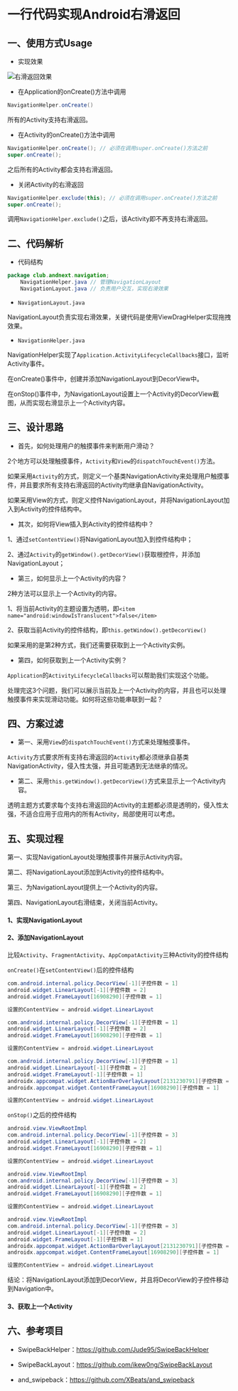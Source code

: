 # 一行代码实现Android右滑返回

## 一、使用方式Usage

- 实现效果

![右滑返回效果](./README/navigation_back.gif)

- 在Application的onCreate()方法中调用  

```Java
NavigationHelper.onCreate()
```

所有的Activity支持右滑返回。

- 在Activity的onCreate()方法中调用

```Java
NavigationHelper.onCreate(); // 必须在调用super.onCreate()方法之前
super.onCreate(); 
```

之后所有的Activity都会支持右滑返回。

- 关闭Activity的右滑返回

```Java
NavigationHelper.exclude(this); // 必须在调用super.onCreate()方法之前
super.onCreate(); 
```

调用`NavigationHelper.exclude()`之后，该Activity即不再支持右滑返回。



## 二、代码解析

* 代码结构

```Java
package club.andnext.navigation;
	NavigationHelper.java // 管理NavigationLayout
	NavigationLayout.java // 负责用户交互，实现右滑效果
```

- `NavigationLayout.java`

NavigationLayout负责实现右滑效果，关键代码是使用ViewDragHelper实现拖拽效果。

- `NavigationHelper.java`

NavigationHelper实现了`Application.ActivityLifecycleCallbacks`接口，监听Activity事件。  

在onCreate()事件中，创建并添加NavigationLayout到DecorView中。  

在onStop()事件中，为NavigationLayout设置上一个Activity的DecorView截图，从而实现右滑显示上一个Activity内容。



## 三、设计思路

- 首先，如何处理用户的触摸事件来判断用户滑动？    

2个地方可以处理触摸事件，`Activity`和`View`的`dispatchTouchEvent()`方法。    

如果采用`Activity`的方式，则定义一个基类NavigationActivity来处理用户触摸事件，并且要求所有支持右滑返回的Activity均继承自NavigationActivity。    

如果采用View的方式，则定义控件NavigationLayout，并将NavigationLayout加入到Activity的控件结构中。  



- 其次，如何将View插入到Activity的控件结构中？    

1、通过`setContentView()`将NavigationLayout加入到控件结构中；    

2、通过`Activity`的`getWindow().getDecorView()`获取根控件，并添加NavigationLayout；  



- 第三，如何显示上一个Activity的内容？  

2种方法可以显示上一个Activity的内容。    

1、将当前Activity的主题设置为透明，即`<item name="android:windowIsTranslucent">false</item>`    

2、获取当前Activity的控件结构，即`this.getWindow().getDecorView()`    

如果采用的是第2种方式，我们还需要获取到上一个Activity实例。  



- 第四，如何获取到上一个Activity实例？  

`Application`的`ActivityLifecycleCallbacks`可以帮助我们实现这个功能。  

处理完这3个问题，我们可以展示当前及上一个Activity的内容，并且也可以处理触摸事件来实现滑动功能。如何将这些功能串联到一起？



## 四、方案过滤

- 第一、采用`View`的`dispatchTouchEvent()`方式来处理触摸事件。  

`Activity`方式要求所有支持右滑返回的`Activity`都必须继承自基类NavigationActivity，侵入性太强，并且可能遇到无法继承的情况。



- 第二、采用`this.getWindow().getDecorView()`方式来显示上一个Activity内容。  

透明主题方式要求每个支持右滑返回的Activity的主题都必须是透明的，侵入性太强，不适合应用于应用内的所有Activity，局部使用可以考虑。

## 五、实现过程

第一、实现NavigationLayout处理触摸事件并展示Activity内容。

第二、将NavigationLayout添加到Activity的控件结构中。

第三、为NavigationLayout提供上一个Activity的内容。

第四、NavigationLayout右滑结束，关闭当前Activity。

#### 1、实现NavigationLayout



#### 2、添加NavigationLayout

比较`Activity`、`FragmentActivity`、`AppCompatActivity`三种Activity的控件结构

`onCreate()`在`setContentView()`后的控件结构

```Java
com.android.internal.policy.DecorView[-1][子控件数 = 1]
android.widget.LinearLayout[-1][子控件数 = 2]
android.widget.FrameLayout[16908290][子控件数 = 1]

设置的ContentView = android.widget.LinearLayout
```

```Java
com.android.internal.policy.DecorView[-1][子控件数 = 1]
android.widget.LinearLayout[-1][子控件数 = 2]
android.widget.FrameLayout[16908290][子控件数 = 1]

设置的ContentView = android.widget.LinearLayout
```

```Java
com.android.internal.policy.DecorView[-1][子控件数 = 1]
android.widget.LinearLayout[-1][子控件数 = 2]
android.widget.FrameLayout[-1][子控件数 = 1]
androidx.appcompat.widget.ActionBarOverlayLayout[2131230791][子控件数 = 2]
androidx.appcompat.widget.ContentFrameLayout[16908290][子控件数 = 1]

设置的ContentView = android.widget.LinearLayout
```

`onStop()`之后的控件结构

```Java
android.view.ViewRootImpl
com.android.internal.policy.DecorView[-1][子控件数 = 3]
android.widget.LinearLayout[-1][子控件数 = 2]
android.widget.FrameLayout[16908290][子控件数 = 1]

设置的ContentView = android.widget.LinearLayout
```

```Java
android.view.ViewRootImpl
com.android.internal.policy.DecorView[-1][子控件数 = 3]
android.widget.LinearLayout[-1][子控件数 = 2]
android.widget.FrameLayout[16908290][子控件数 = 1]

设置的ContentView = android.widget.LinearLayout
```

```Java
android.view.ViewRootImpl
com.android.internal.policy.DecorView[-1][子控件数 = 3]
android.widget.LinearLayout[-1][子控件数 = 2]
android.widget.FrameLayout[-1][子控件数 = 1]
androidx.appcompat.widget.ActionBarOverlayLayout[2131230791][子控件数 = 2]
androidx.appcompat.widget.ContentFrameLayout[16908290][子控件数 = 1]

设置的ContentView = android.widget.LinearLayout
```

结论：将NavigationLayout添加到DecorView，并且将DecorView的子控件移动到Navigation中。

#### 3、获取上一个Activity



## 六、参考项目

- SwipeBackHelper：https://github.com/Jude95/SwipeBackHelper

- SwipeBackLayout：https://github.com/ikew0ng/SwipeBackLayout

- and_swipeback：https://github.com/XBeats/and_swipeback